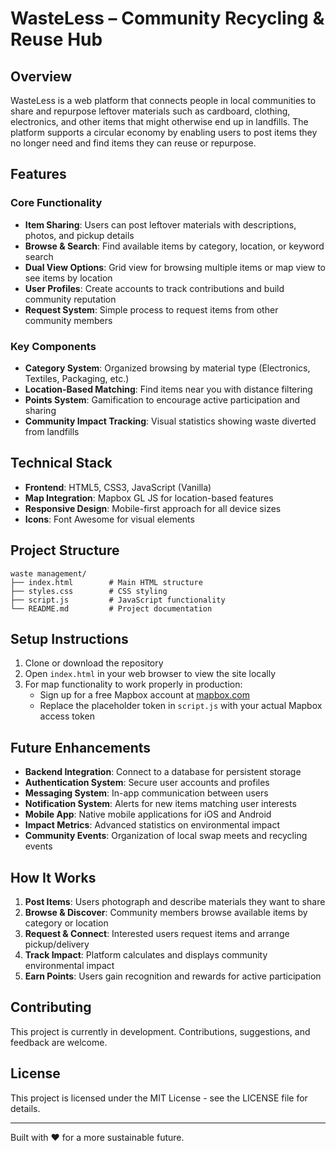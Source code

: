 # WasteLess – Community Recycling & Reuse Hub

## Overview

WasteLess is a web platform that connects people in local communities to share and repurpose leftover materials such as cardboard, clothing, electronics, and other items that might otherwise end up in landfills. The platform supports a circular economy by enabling users to post items they no longer need and find items they can reuse or repurpose.

## Features

### Core Functionality

- **Item Sharing**: Users can post leftover materials with descriptions, photos, and pickup details
- **Browse & Search**: Find available items by category, location, or keyword search
- **Dual View Options**: Grid view for browsing multiple items or map view to see items by location
- **User Profiles**: Create accounts to track contributions and build community reputation
- **Request System**: Simple process to request items from other community members

### Key Components

- **Category System**: Organized browsing by material type (Electronics, Textiles, Packaging, etc.)
- **Location-Based Matching**: Find items near you with distance filtering
- **Points System**: Gamification to encourage active participation and sharing
- **Community Impact Tracking**: Visual statistics showing waste diverted from landfills

## Technical Stack

- **Frontend**: HTML5, CSS3, JavaScript (Vanilla)
- **Map Integration**: Mapbox GL JS for location-based features
- **Responsive Design**: Mobile-first approach for all device sizes
- **Icons**: Font Awesome for visual elements

## Project Structure

```
waste management/
├── index.html        # Main HTML structure
├── styles.css        # CSS styling
├── script.js         # JavaScript functionality
└── README.md         # Project documentation
```

## Setup Instructions

1. Clone or download the repository
2. Open `index.html` in your web browser to view the site locally
3. For map functionality to work properly in production:
   - Sign up for a free Mapbox account at [mapbox.com](https://www.mapbox.com/)
   - Replace the placeholder token in `script.js` with your actual Mapbox access token

## Future Enhancements

- **Backend Integration**: Connect to a database for persistent storage
- **Authentication System**: Secure user accounts and profiles
- **Messaging System**: In-app communication between users
- **Notification System**: Alerts for new items matching user interests
- **Mobile App**: Native mobile applications for iOS and Android
- **Impact Metrics**: Advanced statistics on environmental impact
- **Community Events**: Organization of local swap meets and recycling events

## How It Works

1. **Post Items**: Users photograph and describe materials they want to share
2. **Browse & Discover**: Community members browse available items by category or location
3. **Request & Connect**: Interested users request items and arrange pickup/delivery
4. **Track Impact**: Platform calculates and displays community environmental impact
5. **Earn Points**: Users gain recognition and rewards for active participation

## Contributing

This project is currently in development. Contributions, suggestions, and feedback are welcome.

## License

This project is licensed under the MIT License - see the LICENSE file for details.

---

Built with ❤️ for a more sustainable future.